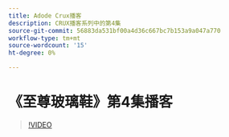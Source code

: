 ```yaml
---
title: Adode Crux播客
description: CRUX播客系列中的第4集
source-git-commit: 56883da531bf00a4d36c667bc7b153a9a047a770
workflow-type: tm+mt
source-wordcount: '15'
ht-degree: 0%

---
```


# 《至尊玻璃鞋》第4集播客

>[!VIDEO](https://video.tv.adobe.com/v/3428830?quality=12learn=on)

